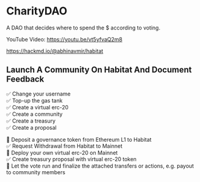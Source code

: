 # CharityDAO
A DAO that decides where to spend the $ according to voting.

YouTube Video: https://youtu.be/vt5yfvaQ2m8

https://hackmd.io/@abhinavmir/habitat

## Launch A Community On Habitat And Document Feedback

✅ Change your username <br>
✅ Top-up the gas tank <br>
✅ Create a virtual erc-20 <br>
✅ Create a community <br>
✅ Create a treasury <br>
✅ Create a proposal <br>

🔲 Deposit a governance token from Ethereum L1 to Habitat <br>
✅ Request Withdrawal from Habitat to Mainnet <br>
🔲 Deploy your own virtual erc-20 on Mainnet <br>
✅ Create treasury proposal with virtual erc-20 token <br>
🔲 Let the vote run and finalize the attached transfers or actions, e.g. payout to community members
